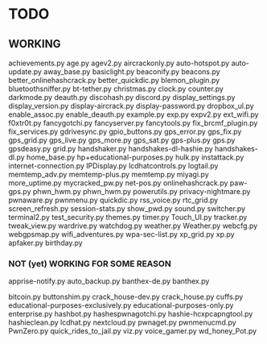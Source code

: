 # TODO

## WORKING
achievements.py
age.py
agev2.py
aircrackonly.py
auto-hotspot.py
auto-update.py
away_base.py
basiclight.py
beaconify.py
beacons.py
better_onlinehashcrack.py
better_quickdic.py
blemon_plugin.py
bluetoothsniffer.py
bt-tether.py
christmas.py
clock.py
counter.py
darkmode.py
deauth.py
discohash.py
discord.py
display_settings.py
display_version.py
display-aircrack.py
display-password.py
dropbox_ul.py
enable_assoc.py
enable_deauth.py
example.py
exp.py
expv2.py
ext_wifi.py
f0xtr0t.py
fancygotchi.py
fancyserver.py
fancytools.py
fix_brcmf_plugin.py
fix_services.py
gdrivesync.py
gpio_buttons.py
gps_error.py
gps_fix.py
gps_grid.py
gps_live.py
gps_more.py
gps_sat.py
gps-plus.py
gps.py
gpsdeasy.py
grid.py
handshaker.py
handshakes-dl-hashie.py
handshakes-dl.py
home_base.py
hp+educational-purposes.py
hulk.py
instattack.py
internet-connection.py
IPDisplay.py
lcdhatcontrols.py
logtail.py
memtemp_adv.py
memtemp-plus.py
memtemp.py
miyagi.py
more_uptime.py
mycracked_pw.py
net-pos.py
onlinehashcrack.py
paw-gps.py
phwn_hwm.py
phwn_hwm.py
powerutils.py
privacy-nightmare.py
pwnaware.py
pwnmenu.py
quickdic.py
rss_voice.py
rtc_grid.py
screen_refresh.py
session-stats.py
show_pwd.py
sound.py
switcher.py
terminal2.py
test_security.py
themes.py
timer.py
Touch_UI.py
tracker.py
tweak_view.py
wardrive.py
watchdog.py
weather.py
Weather.py
webcfg.py
webgpsmap.py
wifi_adventures.py
wpa-sec-list.py
xp_grid.py
xp.py
apfaker.py
birthday.py


### NOT (yet) WORKING FOR SOME REASON

apprise-notify.py
auto_backup.py
banthex-de.py
banthex.py

bitcoin.py
buttonshim.py
crack_house-dev.py
crack_house.py
cuffs.py
educational-purposes-exclusively.py
educational-purposes-only.py
enterprise.py
hashbot.py
hashespwnagotchi.py
hashie-hcxpcapngtool.py
hashieclean.py
lcdhat.py
nextcloud.py
pwnaget.py
pwnmenucmd.py
PwnZero.py
quick_rides_to_jail.py
viz.py
voice_gamer.py
wd_honey_Pot.py
